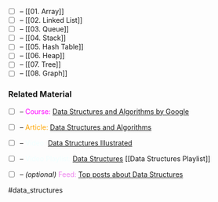 
- [ ] – [[01. Array]]
- [ ] – [[02. Linked List]]
- [ ] – [[03. Queue]]
- [ ] – [[04. Stack]]
- [ ] – [[05. Hash Table]]
- [ ] – [[06. Heap]]
- [ ] – [[07. Tree]]
- [ ] – [[08. Graph]]

### Related Material

- [ ] – <font color="magenta"> Course: </font> [Data Structures and Algorithms by Google](https://techdevguide.withgoogle.com/paths/data-structures-and-algorithms/)
- [ ] – <font color="orange"> Article: </font> [Data Structures and Algorithms](https://www.javatpoint.com/data-structure-tutorial)
- [ ] – <font color="azure"> Video: </font> [Data Structures Illustrated](https://www.youtube.com/watch?v=9rhT3P1MDHk&list=PLkZYeFmDuaN2-KUIv-mvbjfKszIGJ4FaY)
- [ ] – <font color="azure"> Video Playlist: </font> [Data Structures](https://www.youtube.com/playlist?list=PLDV1Zeh2NRsB6SWUrDFW2RmDotAfPbeHu) [[Data Structures Playlist]]

- [ ] – *(optional)* <font color="violet"> Feed: </font> [Top posts about Data Structures](https://app.daily.dev/tags/data-structures?ref=roadmapsh)

#data_structures